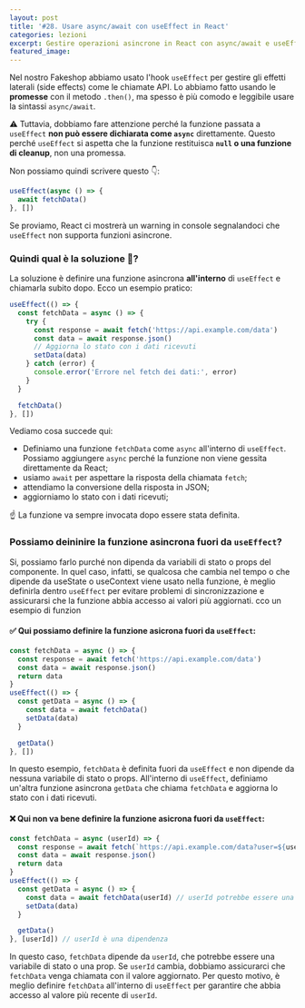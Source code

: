 ```yaml
---
layout: post
title: '#28. Usare async/await con useEffect in React'
categories: lezioni
excerpt: Gestire operazioni asincrone in React con async/await e useEffect
featured_image:
---
```


Nel nostro Fakeshop abbiamo usato l'hook `useEffect` per gestire gli effetti laterali (side effects) come le chiamate API. Lo abbiamo fatto usando le **promesse** con il metodo `.then()`, ma spesso è più comodo e leggibile usare la sintassi `async/await`.

⚠️ Tuttavia, dobbiamo fare attenzione perché la funzione passata a `useEffect` **non può essere dichiarata come `async`** direttamente. Questo perché `useEffect` si aspetta che la funzione restituisca **`null` o una funzione di cleanup**, non una promessa.

Non possiamo quindi scrivere questo 👇:

```jsx
useEffect(async () => {
  await fetchData()
}, [])
```

Se proviamo, React ci mostrerà un warning in console segnalandoci che `useEffect` non supporta funzioni asincrone.

### Quindi qual è la soluzione 🤔?

La soluzione è definire una funzione asincrona **all'interno** di `useEffect` e chiamarla subito dopo. Ecco un esempio pratico:

```jsx
useEffect(() => {
  const fetchData = async () => {
    try {
      const response = await fetch('https://api.example.com/data')
      const data = await response.json()
      // Aggiorna lo stato con i dati ricevuti
      setData(data)
    } catch (error) {
      console.error('Errore nel fetch dei dati:', error)
    }
  }

  fetchData()
}, [])
```

Vediamo cosa succede qui:

- Definiamo una funzione `fetchData` come `async` all'interno di `useEffect`. Possiamo aggiungere `async` perché la funzione non viene gessita direttamente da React;
- usiamo `await` per aspettare la risposta della chiamata `fetch`;
- attendiamo la conversione della risposta in JSON;
- aggiorniamo lo stato con i dati ricevuti;

☝️ La funzione va sempre invocata dopo essere stata definita.

### Possiamo deininire la funzione asincrona fuori da `useEffect`?

Si, possiamo farlo purché non dipenda da variabili di stato o props del componente. In quel caso, infatti, se qualcosa che cambia nel tempo o che dipende da useState o useContext viene usato nella funzione, è meglio definirla dentro `useEffect` per evitare problemi di sincronizzazione e assicurarsi che la funzione abbia accesso ai valori più aggiornati.
cco un esempio di funzion

#### ✅ Qui possiamo definire la funzione asicrona fuori da `useEffect`:

```jsx
const fetchData = async () => {
  const response = await fetch('https://api.example.com/data')
  const data = await response.json()
  return data
}
useEffect(() => {
  const getData = async () => {
    const data = await fetchData()
    setData(data)
  }

  getData()
}, [])
```

In questo esempio, `fetchData` è definita fuori da `useEffect` e non dipende da nessuna variabile di stato o props. All'interno di `useEffect`, definiamo un'altra funzione asincrona `getData` che chiama `fetchData` e aggiorna lo stato con i dati ricevuti.

#### ❌ Qui **non va bene** definire la funzione asicrona fuori da `useEffect`:

```jsx
const fetchData = async (userId) => {
  const response = await fetch(`https://api.example.com/data?user=${userId}`)
  const data = await response.json()
  return data
}
useEffect(() => {
  const getData = async () => {
    const data = await fetchData(userId) // userId potrebbe essere una variabile di stato o props
    setData(data)
  }

  getData()
}, [userId]) // userId è una dipendenza
```

In questo caso, `fetchData` dipende da `userId`, che potrebbe essere una variabile di stato o una prop. Se `userId` cambia, dobbiamo assicurarci che `fetchData` venga chiamata con il valore aggiornato. Per questo motivo, è meglio definire `fetchData` all'interno di `useEffect` per garantire che abbia accesso al valore più recente di `userId`.
